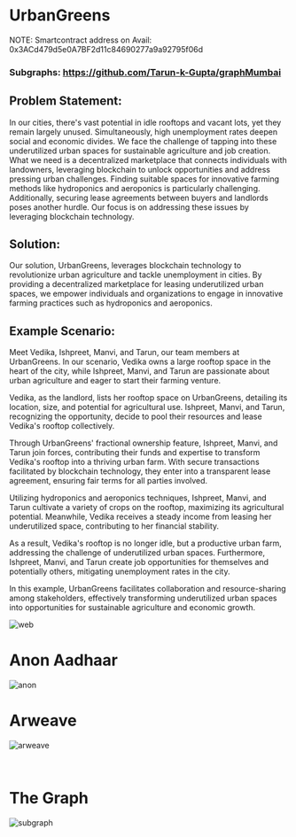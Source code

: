 # UrbanGreens
NOTE: Smartcontract address on Avail: 0x3ACd479d5e0A7BF2d11c84690277a9a92795f06d 
### Subgraphs: https://github.com/Tarun-k-Gupta/graphMumbai 

## Problem Statement: 
In our cities, there's vast potential in idle rooftops and vacant lots, yet they remain largely unused. Simultaneously, high unemployment rates deepen social and economic divides. We face the challenge of tapping into these underutilized urban spaces for sustainable agriculture and job creation. What we need is a decentralized marketplace that connects individuals with landowners, leveraging blockchain to unlock opportunities and address pressing urban challenges. Finding suitable spaces for innovative farming methods like hydroponics and aeroponics is particularly challenging. Additionally, securing lease agreements between buyers and landlords poses another hurdle. Our focus is on addressing these issues by leveraging blockchain technology.

## Solution:

Our solution, UrbanGreens, leverages blockchain technology to revolutionize urban agriculture and tackle unemployment in cities. By providing a decentralized marketplace for leasing underutilized urban spaces, we empower individuals and organizations to engage in innovative farming practices such as hydroponics and aeroponics.

## Example Scenario:

Meet Vedika, Ishpreet, Manvi, and Tarun, our team members at UrbanGreens. In our scenario, Vedika owns a large rooftop space in the heart of the city, while Ishpreet, Manvi, and Tarun are passionate about urban agriculture and eager to start their farming venture.

Vedika, as the landlord, lists her rooftop space on UrbanGreens, detailing its location, size, and potential for agricultural use. Ishpreet, Manvi, and Tarun, recognizing the opportunity, decide to pool their resources and lease Vedika's rooftop collectively.

Through UrbanGreens' fractional ownership feature, Ishpreet, Manvi, and Tarun join forces, contributing their funds and expertise to transform Vedika's rooftop into a thriving urban farm. With secure transactions facilitated by blockchain technology, they enter into a transparent lease agreement, ensuring fair terms for all parties involved.

Utilizing hydroponics and aeroponics techniques, Ishpreet, Manvi, and Tarun cultivate a variety of crops on the rooftop, maximizing its agricultural potential. Meanwhile, Vedika receives a steady income from leasing her underutilized space, contributing to her financial stability.

As a result, Vedika's rooftop is no longer idle, but a productive urban farm, addressing the challenge of underutilized urban spaces. Furthermore, Ishpreet, Manvi, and Tarun create job opportunities for themselves and potentially others, mitigating unemployment rates in the city.

In this example, UrbanGreens facilitates collaboration and resource-sharing among stakeholders, effectively transforming underutilized urban spaces into opportunities for sustainable agriculture and economic growth.

![web](https://github.com/ishpreetkaurkhalsa/urban-green-2/assets/107416261/f4c35316-cb55-4bdc-80df-91f98ff46df4)
<br/>
<h1>Anon Aadhaar</h1>

![anon](https://github.com/ishpreetkaurkhalsa/urban-green-2/assets/107416261/9519708f-af18-4688-832a-908fa387d307)

<h1>Arweave</h1>

![arweave](https://github.com/ishpreetkaurkhalsa/urban-green-2/assets/107416261/0bbdb43a-4bf5-464b-81d2-9c79193dd6fe)

<br/>
<h1>The Graph</h1>

![subgraph](https://github.com/ishpreetkaurkhalsa/urban-green-2/assets/107416261/4692abe7-2cc6-418a-87b7-89b87448ee72)

<br/>


